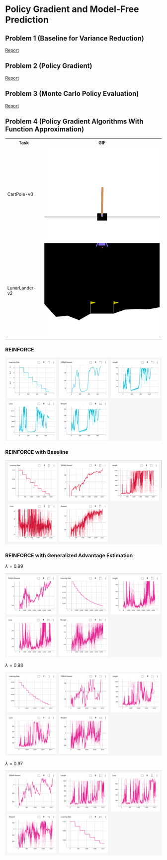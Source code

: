 # Policy Gradient and Model-Free Prediction

## Problem 1 (Baseline for Variance Reduction)

[Report](./Spring2023_RL_HW1_311511052.pdf)

## Problem 2 (Policy Gradient)

[Report](./Spring2023_RL_HW1_311511052.pdf)

## Problem 3 (Monte Carlo Policy Evaluation)

[Report](./Spring2023_RL_HW1_311511052.pdf)

## Problem 4 (Policy Gradient Algorithms With Function Approximation)

<table>
    <tr>
        <th>
            Task
        </th>
        <th>
            GIF
        </th>
    </tr>
    <tr>
        <td>
            CartPole-v0
        </td>
        <td>
            <img src="./gif/task1.gif" width="500" height="300">
        </td>
    </tr>
    <tr>
        <td>
            LunarLander-v2
        </td>
        <td>
            <img src="./gif/task2.gif" width="500" height="300">
        </td>
    </tr>
</table>

### REINFORCE

<img src = "./image/reinforce.png">

### REINFORCE with Baseline

<img src = "./image/reinforce_baseline.png">

### REINFORCE with Generalized Advantage Estimation

$\lambda = 0.99$

<img src = "./image/reinforce_gae_099_.png">

$\lambda = 0.98$

<img src = "./image/reinforce_gae_098_.png">

$\lambda = 0.97$

<img src = "./image/reinforce_gae_097_.png">